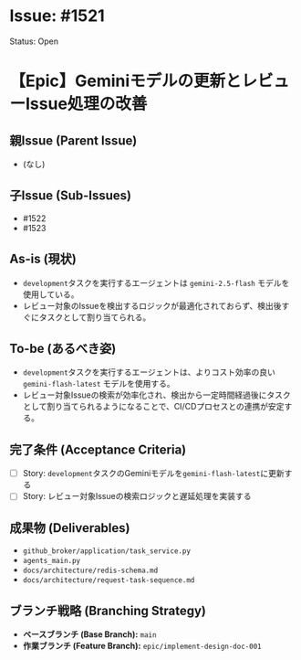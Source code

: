 # Issue: #1521
Status: Open
# 【Epic】Geminiモデルの更新とレビューIssue処理の改善

## 親Issue (Parent Issue)
- (なし)

## 子Issue (Sub-Issues)
- #1522
- #1523

## As-is (現状)
- `development`タスクを実行するエージェントは `gemini-2.5-flash` モデルを使用している。
- レビュー対象のIssueを検出するロジックが最適化されておらず、検出後すぐにタスクとして割り当てられる。

## To-be (あるべき姿)
- `development`タスクを実行するエージェントは、よりコスト効率の良い `gemini-flash-latest` モデルを使用する。
- レビュー対象Issueの検索が効率化され、検出から一定時間経過後にタスクとして割り当てられるようになることで、CI/CDプロセスとの連携が安定する。

## 完了条件 (Acceptance Criteria)
- [ ] Story: `development`タスクのGeminiモデルを`gemini-flash-latest`に更新する
- [ ] Story: レビュー対象Issueの検索ロジックと遅延処理を実装する

## 成果物 (Deliverables)
- `github_broker/application/task_service.py`
- `agents_main.py`
- `docs/architecture/redis-schema.md`
- `docs/architecture/request-task-sequence.md`

## ブランチ戦略 (Branching Strategy)
- **ベースブランチ (Base Branch):** `main`
- **作業ブランチ (Feature Branch):** `epic/implement-design-doc-001`
